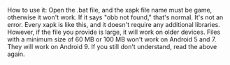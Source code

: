 How to use it: Open the .bat file, and the xapk file name must be game, otherwise it won't work. If it says "obb not found," that's normal. It's not an error. Every xapk is like this, and it doesn't require any additional libraries. However, if the file you provide is large, it will work on older devices. Files with a minimum size of 60 MB or 100 MB won't work on Android 5 and 7. They will work on Android 9. If you still don't understand, read the above again.
